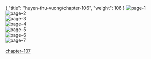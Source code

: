 { "title": "huyen-thu-vuong/chapter-106", "weight": 106 }
<img src="huyen-thu-vuong_0106_01-f7bf0b33ba985fe86d9df410e40336b4.webp" alt="page-1" origin="https://3.bp.blogspot.com/-ESueEUT7VKY/V3uWI2lvFzI/AAAAAAAIi8U/KEH9MyLpZYI/s0/Huyen-Thu-Vuong-Chapter-106-P-2.jpg"><br/>
<img src="huyen-thu-vuong_0106_02-577cf036be8acc55d026d4ed5051d8de.webp" alt="page-2" origin="https://3.bp.blogspot.com/-YM9TSSl0U2I/V3uWJRHm7tI/AAAAAAAIi8Y/0TSPsDKVF3A/s0/Huyen-Thu-Vuong-Chapter-106-P-3.jpg"><br/>
<img src="huyen-thu-vuong_0106_03-da06e5753d11871dc898a4dada0e2fb3.webp" alt="page-3" origin="https://3.bp.blogspot.com/-oDm7ZO6G4z0/V3uWKC4wq5I/AAAAAAAIi8c/iN5SliClMXI/s0/Huyen-Thu-Vuong-Chapter-106-P-4.jpg"><br/>
<img src="huyen-thu-vuong_0106_04-732e404ccab28fbc1525e2a2e003dd0b.webp" alt="page-4" origin="https://3.bp.blogspot.com/-XemgrCZb7Co/V3uWLMg0aQI/AAAAAAAIi8g/dF1PscWiJ2Y/s0/Huyen-Thu-Vuong-Chapter-106-P-5.jpg"><br/>
<img src="huyen-thu-vuong_0106_05-40fedb460232dc4da522f82e19f6b2d4.webp" alt="page-5" origin="https://3.bp.blogspot.com/-_-t0WmjkI58/V3uWMWwOtYI/AAAAAAAIi8k/B2_Yduy0V8I/s0/Huyen-Thu-Vuong-Chapter-106-P-6.jpg"><br/>
<img src="huyen-thu-vuong_0106_06-aff985abe1ff30aea3edb5fffaed4d16.webp" alt="page-6" origin="https://3.bp.blogspot.com/-d65fsUAWZBE/V3uWNVvEkSI/AAAAAAAIi8o/_ZdwT8LLex0/s0/Huyen-Thu-Vuong-Chapter-106-P-7.jpg"><br/>
<img src="huyen-thu-vuong_0106_07-2102b190c176ebcfa42fd767e75c0d59.webp" alt="page-7" origin="https://3.bp.blogspot.com/-s1jheKrrrLg/V3uWOXQIqgI/AAAAAAAIi8s/KIpSmdcxwBA/s0/Huyen-Thu-Vuong-Chapter-106-P-8.jpg"><br/>
<br/><a class="nextchap" href="/huyen-thu-vuong/chapter-107">chapter-107</a>
